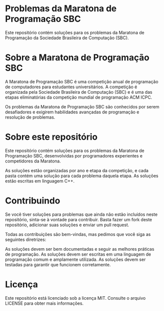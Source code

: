 # Problemas da Maratona de Programação SBC

Este repositório contém soluções para os problemas da Maratona de Programação da Sociedade Brasileira de Computação (SBC).

# Sobre a Maratona de Programação SBC

A Maratona de Programação SBC é uma competição anual de programação de computadores para estudantes universitários. A competição é organizada pela Sociedade Brasileira de Computação (SBC) e é uma das etapas eliminatórias da competição mundial de programação ACM ICPC.

Os problemas da Maratona de Programação SBC são conhecidos por serem desafiadores e exigirem habilidades avançadas de programação e resolução de problemas.

# Sobre este repositório

Este repositório contém soluções para os problemas da Maratona de Programação SBC, desenvolvidas por programadores experientes e competidores da Maratona.

As soluções estão organizadas por ano e etapa da competição, e cada pasta contém uma solução para cada problema daquela etapa. As soluções estão escritas em linguagem C++.

# Contribuindo

Se você tiver soluções para problemas que ainda não estão incluídos neste repositório, sinta-se à vontade para contribuir. Basta fazer um fork deste repositório, adicionar suas soluções e enviar um pull request.

Todas as contribuições são bem-vindas, mas pedimos que você siga as seguintes diretrizes:

As soluções devem ser bem documentadas e seguir as melhores práticas de programação.
As soluções devem ser escritas em uma linguagem de programação comum e amplamente utilizada.
As soluções devem ser testadas para garantir que funcionem corretamente.

# Licença
Este repositório está licenciado sob a licença MIT. Consulte o arquivo LICENSE para obter mais informações.

